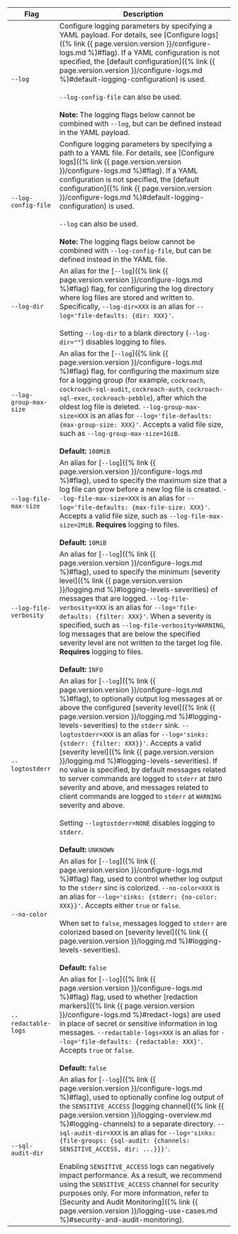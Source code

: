 Flag | Description
-----|------------
`--log` |  Configure logging parameters by specifying a YAML payload. For details, see [Configure logs]({% link {{ page.version.version }}/configure-logs.md %}#flag). If a YAML configuration is not specified, the [default configuration]({% link {{ page.version.version }}/configure-logs.md %}#default-logging-configuration) is used.<br/><br/>`--log-config-file` can also be used.<br/><br/>**Note:** The logging flags below cannot be combined with `--log`, but can be defined instead in the YAML payload.
`--log-config-file` |  Configure logging parameters by specifying a path to a YAML file. For details, see [Configure logs]({% link {{ page.version.version }}/configure-logs.md %}#flag). If a YAML configuration is not specified, the [default configuration]({% link {{ page.version.version }}/configure-logs.md %}#default-logging-configuration) is used.<br/><br/>`--log` can also be used.<br/><br/>**Note:** The logging flags below cannot be combined with `--log-config-file`, but can be defined instead in the YAML file.
`--log-dir` | An alias for the [`--log`]({% link {{ page.version.version }}/configure-logs.md %}#flag) flag, for configuring the log directory where log files are stored and written to. Specifically, `--log-dir=XXX` is an alias for `--log='file-defaults: {dir: XXX}'`.<br/><br/>Setting `--log-dir` to a blank directory (`--log-dir=""`) disables logging to files.
`--log-group-max-size` | An alias for the [`--log`]({% link {{ page.version.version }}/configure-logs.md %}#flag) flag, for configuring the maximum size for a logging group (for example, `cockroach`, `cockroach-sql-audit`, `cockroach-auth`, `cockroach-sql-exec`, `cockroach-pebble`), after which the oldest log file is deleted. `--log-group-max-size=XXX` is an alias for `--log='file-defaults: {max-group-size: XXX}'`. Accepts a valid file size, such as `--log-group-max-size=1GiB`.<br/><br/>**Default:** `100MiB`
`--log-file-max-size` | An alias for [`--log`]({% link {{ page.version.version }}/configure-logs.md %}#flag), used to specify the maximum size that a log file can grow before a new log file is created. `--log-file-max-size=XXX` is an alias for `--log='file-defaults: {max-file-size: XXX}'`. Accepts a valid file size, such as `--log-file-max-size=2MiB`. **Requires** logging to files.<br/><br/>**Default:** `10MiB`
`--log-file-verbosity` | An alias for [`--log`]({% link {{ page.version.version }}/configure-logs.md %}#flag), used to specify the minimum [severity level]({% link {{ page.version.version }}/logging.md %}#logging-levels-severities) of messages that are logged. `--log-file-verbosity=XXX` is an alias for `--log='file-defaults: {filter: XXX}'`. When a severity is specified, such as `--log-file-verbosity=WARNING`, log messages that are below the specified severity level are not written to the target log file. **Requires** logging to files.<br/><br/>**Default:** `INFO`
`--logtostderr` |  An alias for [`--log`]({% link {{ page.version.version }}/configure-logs.md %}#flag), to optionally output log messages at or above the configured  [severity level]({% link {{ page.version.version }}/logging.md %}#logging-levels-severities) to the `stderr` sink. `--logtostderr=XXX` is an alias for `--log='sinks: {stderr: {filter: XXX}}'`. Accepts a valid [severity level]({% link {{ page.version.version }}/logging.md %}#logging-levels-severities). If no value is specified, by default messages related to server commands are logged to `stderr` at `INFO` severity and above, and messages related to client commands are logged to `stderr` at `WARNING` severity and above.<br/><br/>Setting `--logtostderr=NONE` disables logging to `stderr`.<br><br>**Default:** `UNKNOWN`
`--no-color` | An alias for [`--log`]({% link {{ page.version.version }}/configure-logs.md %}#flag) flag, used to control whether log output to the `stderr` sinc is colorized. `--no-color=XXX` is an alias for `--log='sinks: {stderr: {no-color: XXX}}'`. Accepts either `true` or `false`.<br/><br/>When set to `false`, messages logged to `stderr` are colorized based on [severity level]({% link {{ page.version.version }}/logging.md %}#logging-levels-severities).<br><br>**Default:** `false`
`--redactable-logs` | An alias for [`--log`]({% link {{ page.version.version }}/configure-logs.md %}#flag) flag, used to whether [redaction markers]({% link {{ page.version.version }}/configure-logs.md %}#redact-logs) are used in place of secret or sensitive information in log messages. `--redactable-logs=XXX` is an alias for `--log='file-defaults: {redactable: XXX}'`. Accepts `true` or `false`.<br><br>**Default:** `false`
`--sql-audit-dir` | An alias for [`--log`]({% link {{ page.version.version }}/configure-logs.md %}#flag), used to optionally confine log output of the `SENSITIVE_ACCESS` [logging channel]({% link {{ page.version.version }}/logging-overview.md %}#logging-channels) to a separate directory. `--sql-audit-dir=XXX` is an alias for `--log='sinks: {file-groups: {sql-audit: {channels: SENSITIVE_ACCESS, dir: ...}}}'`.<br><br>Enabling `SENSITIVE_ACCESS` logs can negatively impact performance. As a result, we recommend using the `SENSITIVE_ACCESS` channel for security purposes only. For more information, refer to [Security and Audit Monitoring]({% link {{ page.version.version }}/logging-use-cases.md %}#security-and-audit-monitoring).
